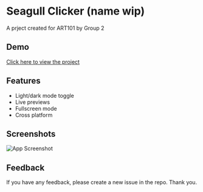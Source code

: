 # Seagull Clicker (name wip)

A prject created for ART101 by Group 2

## Demo

[Click here to view the project](https://fryles.github.io/art101final/)

## Features

- Light/dark mode toggle
- Live previews
- Fullscreen mode
- Cross platform

## Screenshots

![App Screenshot](https://via.placeholder.com/468x300?text=App+Screenshot+Here)

## Feedback

If you have any feedback, please create a new issue in the repo. Thank you.
